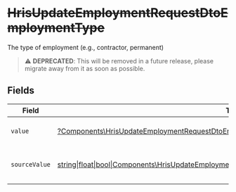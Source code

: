 # ~~HrisUpdateEmploymentRequestDtoEmploymentType~~

The type of employment (e.g., contractor, permanent)

> :warning: **DEPRECATED**: This will be removed in a future release, please migrate away from it as soon as possible.


## Fields

| Field                                                                                                                                                                                  | Type                                                                                                                                                                                   | Required                                                                                                                                                                               | Description                                                                                                                                                                            | Example                                                                                                                                                                                |
| -------------------------------------------------------------------------------------------------------------------------------------------------------------------------------------- | -------------------------------------------------------------------------------------------------------------------------------------------------------------------------------------- | -------------------------------------------------------------------------------------------------------------------------------------------------------------------------------------- | -------------------------------------------------------------------------------------------------------------------------------------------------------------------------------------- | -------------------------------------------------------------------------------------------------------------------------------------------------------------------------------------- |
| `value`                                                                                                                                                                                | [?Components\HrisUpdateEmploymentRequestDtoEmploymentTypeValue](../../Models/Components/HrisUpdateEmploymentRequestDtoEmploymentTypeValue.md)                                          | :heavy_minus_sign:                                                                                                                                                                     | The type of the employment.                                                                                                                                                            | permanent                                                                                                                                                                              |
| `sourceValue`                                                                                                                                                                          | [string\|float\|bool\|Components\HrisUpdateEmploymentRequestDtoSourceValueEmploymentType4\|array\|null](../../Models/Components/HrisUpdateEmploymentRequestDtoEmploymentTypeSourceValue.md) | :heavy_minus_sign:                                                                                                                                                                     | The source value of the employment type.                                                                                                                                               | Permanent                                                                                                                                                                              |